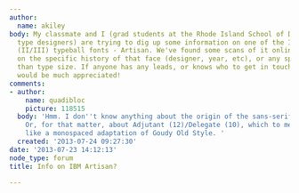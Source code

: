 ```yaml
---
author:
  name: akiley
body: My classmate and I (grad students at the Rhode Island School of Design / amateur
  type designers) are trying to dig up some information on one of the IBM Selectric
  (II/III) typeball fonts - Artisan. We've found some scans of it online, but nothing
  on the specific history of that face (designer, year, etc), or any specimens larger
  than type size. If anyone has any leads, or knows who to get in touch with, that
  would be much appreciated!
comments:
- author:
    name: quadibloc
    picture: 118515
  body: 'Hmm. I don''t know anything about the origin of the sans-serif face Artisan.
    Or, for that matter, about Adjutant (12)/Delegate (10), which to me looked almost
    like a monospaced adaptation of Goudy Old Style. '
  created: '2013-07-24 09:27:30'
date: '2013-07-23 14:12:13'
node_type: forum
title: Info on IBM Artisan?

---
```

